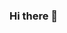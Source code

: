 ### Hi there 👋

<!--
**seunghwako/seunghwako** is a ✨ _special_ ✨ repository because its `README.md` (this file) appears on your GitHub profile.



